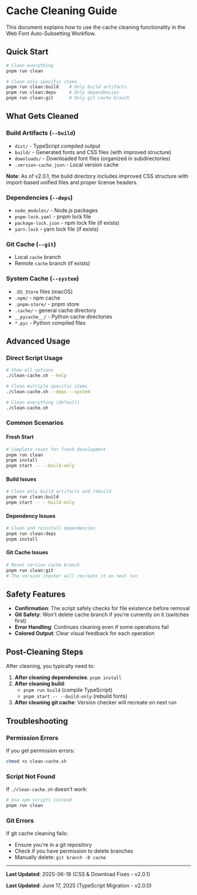 # Cache Cleaning Guide

This document explains how to use the cache cleaning functionality in the Web Font Auto-Subsetting Workflow.

## Quick Start

```bash
# Clean everything
pnpm run clean

# Clean only specific items
pnpm run clean:build    # Only build artifacts
pnpm run clean:deps     # Only dependencies  
pnpm run clean:git      # Only git cache branch
```

## What Gets Cleaned

### Build Artifacts (`--build`)
- `dist/` - TypeScript compiled output
- `build/` - Generated fonts and CSS files (with improved structure)
- `downloads/` - Downloaded font files (organized in subdirectories)
- `.version-cache.json` - Local version cache

**Note**: As of v2.0.1, the build directory includes improved CSS structure with import-based unified files and proper license headers.

### Dependencies (`--deps`)
- `node_modules/` - Node.js packages
- `pnpm-lock.yaml` - pnpm lock file
- `package-lock.json` - npm lock file (if exists)
- `yarn.lock` - yarn lock file (if exists)

### Git Cache (`--git`)
- Local `cache` branch
- Remote `cache` branch (if exists)

### System Cache (`--system`)
- `.DS_Store` files (macOS)
- `.npm/` - npm cache
- `.pnpm-store/` - pnpm store
- `.cache/` - general cache directory
- `__pycache__/` - Python cache directories
- `*.pyc` - Python compiled files

## Advanced Usage

### Direct Script Usage

```bash
# Show all options
./clean-cache.sh --help

# Clean multiple specific items
./clean-cache.sh --deps --system

# Clean everything (default)
./clean-cache.sh
```

### Common Scenarios

#### Fresh Start
```bash
# Complete reset for fresh development
pnpm run clean
pnpm install
pnpm start -- --build-only
```

#### Build Issues
```bash
# Clean only build artifacts and rebuild
pnpm run clean:build
pnpm start -- --build-only
```

#### Dependency Issues
```bash
# Clean and reinstall dependencies
pnpm run clean:deps
pnpm install
```

#### Git Cache Issues
```bash
# Reset version cache branch
pnpm run clean:git
# The version checker will recreate it on next run
```

## Safety Features

- **Confirmation**: The script safely checks for file existence before removal
- **Git Safety**: Won't delete cache branch if you're currently on it (switches first)
- **Error Handling**: Continues cleaning even if some operations fail
- **Colored Output**: Clear visual feedback for each operation

## Post-Cleaning Steps

After cleaning, you typically need to:

1. **After cleaning dependencies**: `pnpm install`
2. **After cleaning build**: 
   - `pnpm run build` (compile TypeScript)
   - `pnpm start -- --build-only` (rebuild fonts)
3. **After cleaning git cache**: Version checker will recreate on next run

## Troubleshooting

### Permission Errors
If you get permission errors:
```bash
chmod +x clean-cache.sh
```

### Script Not Found
If `./clean-cache.sh` doesn't work:
```bash
# Use npm scripts instead
pnpm run clean
```

### Git Errors
If git cache cleaning fails:
- Ensure you're in a git repository
- Check if you have permission to delete branches
- Manually delete: `git branch -D cache`

---

**Last Updated**: 2025-06-18 (CSS & Download Fixes - v2.0.1)

**Last Updated**: June 17, 2025 (TypeScript Migration - v2.0.0)
